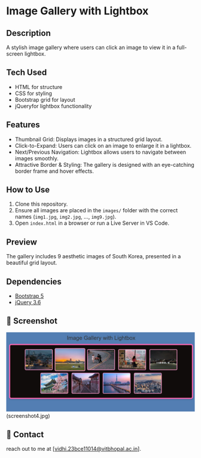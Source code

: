 # Image Gallery with Lightbox

## Description
A stylish image gallery where users can click an image to view it in a full-screen lightbox.

## Tech Used
- HTML for structure
- CSS for styling
- Bootstrap grid for layout
- jQueryfor lightbox functionality

## Features
- Thumbnail Grid: Displays images in a structured grid layout.
- Click-to-Expand: Users can click on an image to enlarge it in a lightbox.
- Next/Previous Navigation: Lightbox allows users to navigate between images smoothly.
- Attractive Border & Styling: The gallery is designed with an eye-catching border frame and hover effects.

## How to Use
1. Clone this repository.
2. Ensure all images are placed in the `images/` folder with the correct names (`img1.jpg`, `img2.jpg`, ..., `img9.jpg`).
3. Open `index.html` in a browser or run a Live Server in VS Code.

## Preview
The gallery includes 9 aesthetic images of South Korea, presented in a beautiful grid layout.

## Dependencies
- [Bootstrap 5](https://getbootstrap.com/)
- [jQuery 3.6](https://jquery.com/)

## 📸 Screenshot 
![IMAGE GALLERY WITH LIGHTBOX](screenshot3.jpg)(screenshot4.jpg)

## 📩 Contact
reach out to me at [vidhi.23bce11014@vitbhopal.ac.in].